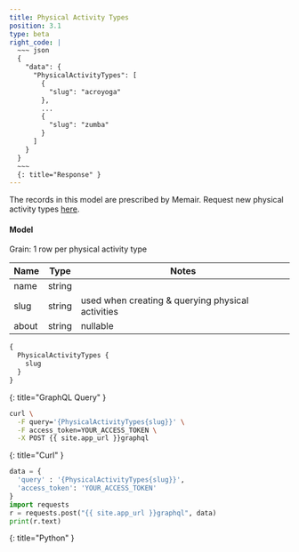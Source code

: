 ```yaml
---
title: Physical Activity Types
position: 3.1
type: beta
right_code: |
  ~~~ json
  {
    "data": {
      "PhysicalActivityTypes": [
        {
          "slug": "acroyoga"
        },
        ...
        {
          "slug": "zumba"
        }
      ]
    }
  }
  ~~~
  {: title="Response" }
---
```


The records in this model are prescribed by Memair. Request new physical activity types [here](http://blog.memair.com/contact).

#### Model

Grain: 1 row per physical activity type

| Name | Type | Notes |
|-------|--------|---------|
| name | string |  |
| slug | string | used when creating & querying physical activities |
| about | string | nullable |


~~~ graphql
{
  PhysicalActivityTypes {
    slug
  }
}
~~~
{: title="GraphQL Query" }

~~~ bash
curl \
  -F query='{PhysicalActivityTypes{slug}}' \
  -F access_token=YOUR_ACCESS_TOKEN \
  -X POST {{ site.app_url }}graphql
~~~
{: title="Curl" }

~~~ python
data = {
  'query' : '{PhysicalActivityTypes{slug}}',
  'access_token': 'YOUR_ACCESS_TOKEN'
}
import requests
r = requests.post("{{ site.app_url }}graphql", data)
print(r.text)
~~~
{: title="Python" }
